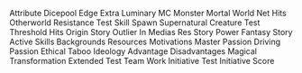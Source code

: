 Attribute
Dicepool
Edge
Extra
Luminary
MC
Monster 
Mortal World
Net Hits
Otherworld
Resistance Test
Skill
Spawn
Supernatural Creature
Test
Threshold
Hits
Origin Story
Outlier
In Medias Res Story
Power Fantasy Story
Active Skills
Backgrounds
Resources
Motivations
Master Passion
Driving Passion
Ethical Taboo
Ideology
Advantage
Disadvantages
Magical Transformation
Extended Test
Team Work
Initiative Test
Initiative Score